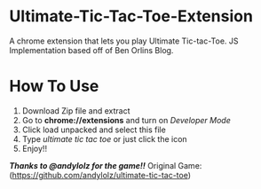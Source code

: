 # Ultimate-Tic-Tac-Toe-Extension
A chrome extension that lets you play Ultimate Tic-tac-Toe. JS Implementation based off of Ben Orlins Blog. 

# How To Use
1. Download Zip file and extract
2. Go to __chrome://extensions__ and turn on *Developer Mode* 
3. Click load unpacked and select this file
4. Type _ultimate tic tac toe_ or just click the icon
5. Enjoy!!

___Thanks to @andylolz for the game!!___ 
Original Game: 
(https://github.com/andylolz/ultimate-tic-tac-toe)
